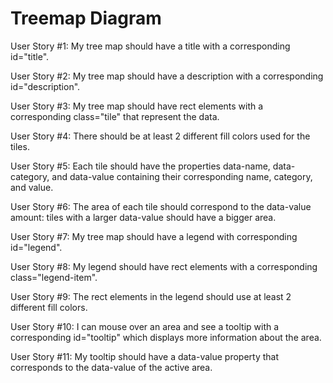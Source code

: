 # Treemap Diagram

User Story #1: My tree map should have a title with a corresponding id="title".

User Story #2: My tree map should have a description with a corresponding id="description".

User Story #3: My tree map should have rect elements with a corresponding class="tile" that represent the data.

User Story #4: There should be at least 2 different fill colors used for the tiles.

User Story #5: Each tile should have the properties data-name, data-category, and data-value containing their corresponding name, category, and value.

User Story #6: The area of each tile should correspond to the data-value amount: tiles with a larger data-value should have a bigger area.

User Story #7: My tree map should have a legend with corresponding id="legend".

User Story #8: My legend should have rect elements with a corresponding class="legend-item".

User Story #9: The rect elements in the legend should use at least 2 different fill colors.

User Story #10: I can mouse over an area and see a tooltip with a corresponding id="tooltip" which displays more information about the area.

User Story #11: My tooltip should have a data-value property that corresponds to the data-value of the active area.

